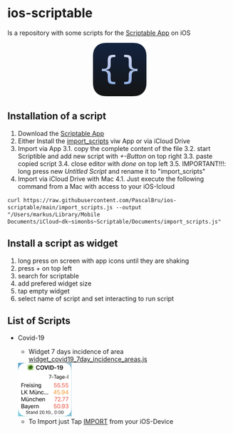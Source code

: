 # ios-scriptable

Is a repository with some scripts for the [Scriptable App](https://scriptable.app/) on iOS

<p align="center">
    <a href="https://scriptable.app/">
        <img width=120" src="images/scriptable.png">
    </a>
</p>

## Installation of a script

1. Download the [Scriptable App](https://apps.apple.com/us/app/scriptable/id1405459188?uo=4)
2. Either Install the [import_scripts](https://github.com/PascalBru/ios-scriptable/blob/main/import_scripts.js) viw App or via iCloud Drive
3. Import via App
3.1. copy the complete content of the file
3.2. start Scriptible and add new script with *+-Button* on top right
3.3. paste copied script
3.4. close editor with *done* on top left
3.5. IMPORTANT!!!: long press new *Untitled Script* and rename it to "import_scripts"
4. Import via iCloud Drive with Mac
4.1. Just execute the following command from a Mac with access to your iOS-Icloud
```
curl https://raw.githubusercontent.com/PascalBru/ios-scriptable/main/import_scripts.js --output "/Users/markus/Library/Mobile Documents/iCloud~dk~simonbs~Scriptable/Documents/import_scripts.js"
```

## Install a script as widget

1. long press on screen with app icons until they are shaking
2. press *+* on top left
3. search for scriptable
4. add prefered widget size
5. tap empty widget
6. select name of script and set interacting to run script

## List of Scripts

* Covid-19
  * Widget 7 days incidence of area [widget_covid19_7day_incidence_areas.js](widget_covid19_7day_incidence_areas.js)
  <img src="images/widget_covid19_7day_incidence_areas.png" width="120"/> 
  
  * To Import just Tap [IMPORT](https://open.scriptable.app/run?scriptName=import_scripts&name=COVID-19&contentPath=https%3A%2F%2Fraw.githubusercontent.com%2FPascalBru%2Fios-scriptable%2Fmain%2Fwidget_covid19_7day_incidence_areas.js) from your iOS-Device
